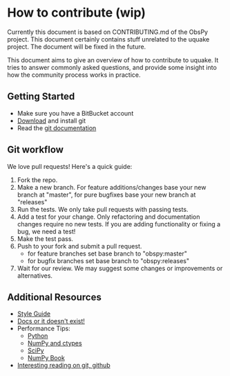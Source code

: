 # How to contribute (wip)

Currently this document is based on CONTRIBUTING.md of the ObsPy project. This
document certainly contains stuff unrelated to the uquake project. The
document will be fixed in the future.

This document aims to give an overview of how to contribute to uquake. It tries to answer commonly asked questions, and provide some insight into how the community process works in practice.

## Getting Started

 * Make sure you have a BitBucket account
 * [Download](http://git-scm.com/downloads) and install git
 * Read the [git documentation](http://git-scm.com/book/en/Git-Basics)
 

## Git workflow

We love pull requests! Here's a quick guide:

 1. Fork the repo.
 2. Make a new branch. For feature additions/changes base your new branch at "master", for pure bugfixes base your new branch at "releases" 
 3. Run the tests. We only take pull requests with passing tests.
 4. Add a test for your change. Only refactoring and documentation changes require no new tests. If you are adding functionality or fixing a bug, we need a test!
 5. Make the test pass.
 6. Push to your fork and submit a pull request.
    - for feature branches set base branch to "obspy:master"
    - for bugfix branches set base branch to "obspy:releases"
 7. Wait for our review. We may suggest some changes or improvements or alternatives.

## Additional Resources

 * [Style Guide](http://docs.obspy.org/coding_style.html)
 * [Docs or it doesn't exist!](http://lukeplant.me.uk/blog/posts/docs-or-it-doesnt-exist/)
 * Performance Tips:
    * [Python](http://wiki.python.org/moin/PythonSpeed/PerformanceTips)
    * [NumPy and ctypes](http://www.scipy.org/Cookbook/Ctypes)
    * [SciPy](http://wiki.scipy.org/PerformancePython)
    * [NumPy Book](http://csc.ucdavis.edu/~chaos/courses/nlp/Software/NumPyBook.pdf)
 * [Interesting reading on git, github](https://github.com/obspy/obspy/wiki/Interesting-Reading-on-Git%2C-GitHub)

